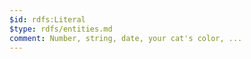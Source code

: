 ```yaml
---
$id: rdfs:Literal
$type: rdfs/entities.md
comment: Number, string, date, your cat's color, ...
---
```


